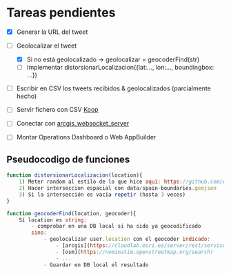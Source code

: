 # Tareas pendientes

* [x] Generar la URL del tweet

* [ ] Geolocalizar el tweet
  * [x] Si no está geolocalizado -> geolocalizar = geocoderFind(str)
  * [ ] Implementar distorsionarLocalizacion({lat:..., lon:..., boundingbox: ...})

* [ ] Escribir en CSV los tweets recibidos & geolocalizados (parcialmente hecho)


* [ ] Servir fichero con CSV [Koop](https://esri-es.github.io/awesome-arcgis/arcgis/developers/profiles/devops/technologies/koop/)

* [ ] Conectar con [arcgis_websocket_server](https://github.com/esri-es/arcgis_websocket_server)

* [ ] Montar Operations Dashboard o Web AppBuilder

## Pseudocodigo de funciones

```js
function distorsionarLocalizacion(location){
    1) Meter random al estilo de lo que hice aquí: https://github.com/esri-es/real-time-twitter-map/blob/master/js/twitterMap.js#L187 (usar límites el Bounding box)
    2) Hacer interseccion espacial con data/spain-boundaries.geojson
    3) Si la intersección es vacía repetir (hasta 3 veces)
}
```


```js
function geocoderFind(location, geocoder){
    Sí location es string:
        - comprobar en una DB local si ha sido ya geocodificado
        sino:
            - geolocalizar user.location con el geocoder indicado:
                - [arcgis](https://cloudlab.esri.es/server/rest/services/ESP_AdminPlaces/GeocodeServer)
                - [osm](https://nominatim.openstreetmap.org/search)
                - ...
            - Guardar en DB local el resultado
```
